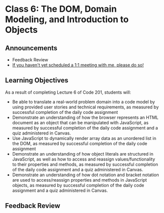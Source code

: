 # Class 6: The DOM, Domain Modeling, and Introduction to Objects

## Announcements

- Feedback Review
- [If you haven't yet scheduled a 1:1 meeting with me, please do so!](https://michelle-cf.youcanbook.me/service/jsps/cal.jsp?cal=eb676149-9d65-4ce9-ab90-db85e04d5e08&ini=1575672232500&jumpDate=2019-12-09)

## Learning Objectives

As a result of completing Lecture 6 of Code 201, students will:

- Be able to translate a real-world problem domain into a code model by using provided user stories and technical requirements, as measured by successful completion of the daily code assignment
- Demonstrate an understanding of how the browser represents an HTML document as an object that can be manipulated with JavaScript, as measured by successful completion of the daily code assignment and a quiz administered in Canvas.
- Use JavaScript to dynamically render array data as an unordered list in the DOM, as measured by successful completion of the daily code assignment
- Demonstrate an understanding of how object literals are structured in JavaScript, as well as how to access and reassign values/functionality to their properties and methods, as measured by successful completion of the daily code assignment and a quiz administered in Canvas.
- Demonstrate an understanding of how dot notation and bracket notation are used to access/reassign properties and methods in JavaScript objects, as measured by successful completion of the daily code assignment and a quiz administered in Canvas.

## Feedback Review
